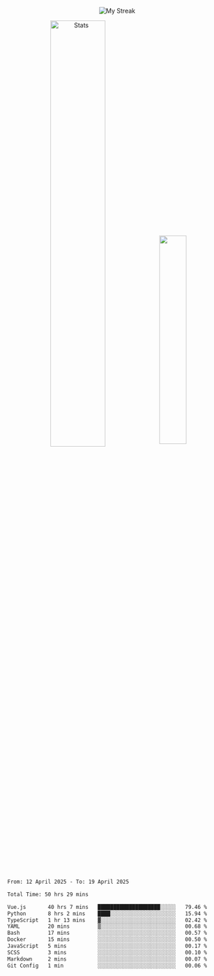 <p align="center">
<picture>
  <source media="(prefers-color-scheme: dark)" srcset="http://github-readme-streak-stats.herokuapp.com?user=semolik&theme=dark&hide_border=true&background=DD272700">
  <img alt="My Streak" src="http://github-readme-streak-stats.herokuapp.com?user=semolik&hide_border=true">
</picture>
</p>
<div align="center">
  <picture>
    <source media="(prefers-color-scheme: dark)" srcset="https://github-readme-stats.vercel.app/api?username=semolik&show_icons=true&bg_color=DD272700&hide_border=true&theme=dark">
        <img alt="Stats" src="https://github-readme-stats.vercel.app/api?username=semolik&show_icons=true&bg_color=DD272700&hide_border=true" width="50%" >
  </picture>
  <sup>
  <picture>
  <source media="(prefers-color-scheme: dark)" srcset="https://github-readme-stats.vercel.app/api/top-langs/?username=semolik&layout=compact&hide_border=true&bg_color=DD272700&theme=dark">
  <img src="https://github-readme-stats.vercel.app/api/top-langs/?username=semolik&layout=compact&hide_border=true" width="35%" />
  </picture>
  </sup>
</div>
<!--START_SECTION:waka-->

```txt
From: 12 April 2025 - To: 19 April 2025

Total Time: 50 hrs 29 mins

Vue.js       40 hrs 7 mins   ████████████████████░░░░░   79.46 %
Python       8 hrs 2 mins    ████░░░░░░░░░░░░░░░░░░░░░   15.94 %
TypeScript   1 hr 13 mins    ▓░░░░░░░░░░░░░░░░░░░░░░░░   02.42 %
YAML         20 mins         ▒░░░░░░░░░░░░░░░░░░░░░░░░   00.68 %
Bash         17 mins         ░░░░░░░░░░░░░░░░░░░░░░░░░   00.57 %
Docker       15 mins         ░░░░░░░░░░░░░░░░░░░░░░░░░   00.50 %
JavaScript   5 mins          ░░░░░░░░░░░░░░░░░░░░░░░░░   00.17 %
SCSS         3 mins          ░░░░░░░░░░░░░░░░░░░░░░░░░   00.10 %
Markdown     2 mins          ░░░░░░░░░░░░░░░░░░░░░░░░░   00.07 %
Git Config   1 min           ░░░░░░░░░░░░░░░░░░░░░░░░░   00.06 %
```

<!--END_SECTION:waka-->


